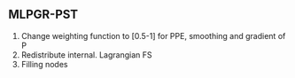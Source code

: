 ## MLPGR-PST

1. Change weighting function to [0.5-1] for PPE, smoothing and gradient of P
1. Redistribute internal. Lagrangian FS
1. Filling nodes